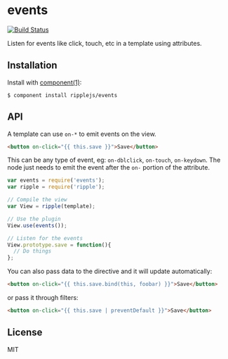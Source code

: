 
# events

[![Build Status](https://travis-ci.org/ripplejs/events.png?branch=master)](https://travis-ci.org/ripplejs/events)

  Listen for events like click, touch, etc in a template using attributes.

## Installation

  Install with [component(1)](http://component.io):

    $ component install ripplejs/events

## API

A template can use `on-*` to emit events on the view.

```html
<button on-click="{{ this.save }}">Save</button>
```

This can be any type of event, eg: `on-dblclick`, `on-touch`, `on-keydown`. The node just needs to emit the event after the `on-` portion of the attribute.

```js
var events = require('events');
var ripple = require('ripple');

// Compile the view
var View = ripple(template);

// Use the plugin
View.use(events());

// Listen for the events
View.prototype.save = function(){
  // Do things
};
```

You can also pass data to the directive and it will update automatically:

```html
<button on-click="{{ this.save.bind(this, foobar) }}">Save</button>
```

or pass it through filters:

```html
<button on-click="{{ this.save | preventDefault }}">Save</button>
```

## License

  MIT
